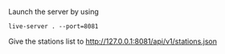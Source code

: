 Launch the server by using 

```
live-server . --port=8081
```

Give the stations list to http://127.0.0.1:8081/api/v1/stations.json
